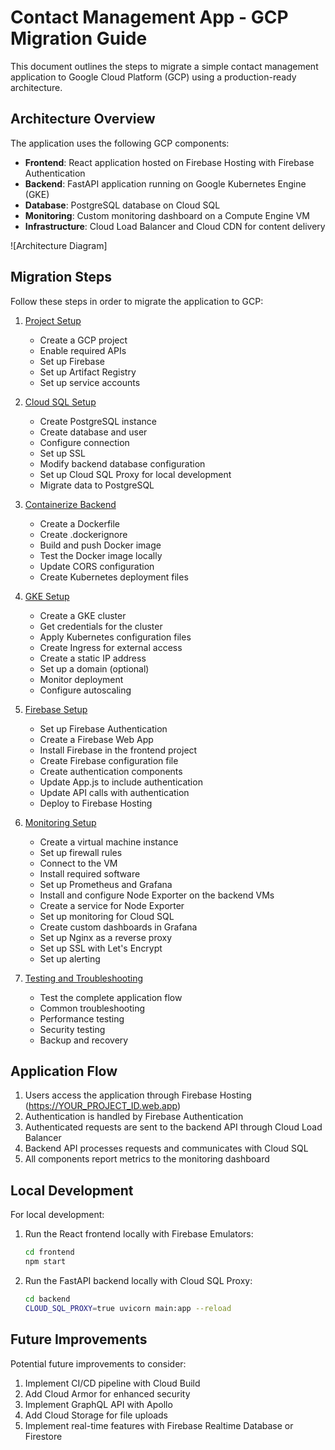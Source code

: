 # Contact Management App - GCP Migration Guide

This document outlines the steps to migrate a simple contact management application to Google Cloud Platform (GCP) using a production-ready architecture.

## Architecture Overview

The application uses the following GCP components:

- **Frontend**: React application hosted on Firebase Hosting with Firebase Authentication
- **Backend**: FastAPI application running on Google Kubernetes Engine (GKE)
- **Database**: PostgreSQL database on Cloud SQL
- **Monitoring**: Custom monitoring dashboard on a Compute Engine VM
- **Infrastructure**: Cloud Load Balancer and Cloud CDN for content delivery

![Architecture Diagram]

## Migration Steps

Follow these steps in order to migrate the application to GCP:

1. [Project Setup](01-project-setup.md)
   - Create a GCP project
   - Enable required APIs
   - Set up Firebase
   - Set up Artifact Registry
   - Set up service accounts

2. [Cloud SQL Setup](02-cloud-sql-setup.md)
   - Create PostgreSQL instance
   - Create database and user
   - Configure connection
   - Set up SSL
   - Modify backend database configuration
   - Set up Cloud SQL Proxy for local development
   - Migrate data to PostgreSQL

3. [Containerize Backend](03-containerize-backend.md)
   - Create a Dockerfile
   - Create .dockerignore
   - Build and push Docker image
   - Test the Docker image locally
   - Update CORS configuration
   - Create Kubernetes deployment files

4. [GKE Setup](04-gke-setup.md)
   - Create a GKE cluster
   - Get credentials for the cluster
   - Apply Kubernetes configuration files
   - Create Ingress for external access
   - Create a static IP address
   - Set up a domain (optional)
   - Monitor deployment
   - Configure autoscaling

5. [Firebase Setup](05-firebase-setup.md)
   - Set up Firebase Authentication
   - Create a Firebase Web App
   - Install Firebase in the frontend project
   - Create Firebase configuration file
   - Create authentication components
   - Update App.js to include authentication
   - Update API calls with authentication
   - Deploy to Firebase Hosting

6. [Monitoring Setup](06-monitoring-setup.md)
   - Create a virtual machine instance
   - Set up firewall rules
   - Connect to the VM
   - Install required software
   - Set up Prometheus and Grafana
   - Install and configure Node Exporter on the backend VMs
   - Create a service for Node Exporter
   - Set up monitoring for Cloud SQL
   - Create custom dashboards in Grafana
   - Set up Nginx as a reverse proxy
   - Set up SSL with Let's Encrypt
   - Set up alerting

7. [Testing and Troubleshooting](07-testing-troubleshooting.md)
   - Test the complete application flow
   - Common troubleshooting
   - Performance testing
   - Security testing
   - Backup and recovery

## Application Flow

1. Users access the application through Firebase Hosting (https://YOUR_PROJECT_ID.web.app)
2. Authentication is handled by Firebase Authentication
3. Authenticated requests are sent to the backend API through Cloud Load Balancer
4. Backend API processes requests and communicates with Cloud SQL
5. All components report metrics to the monitoring dashboard

## Local Development

For local development:

1. Run the React frontend locally with Firebase Emulators:
   ```bash
   cd frontend
   npm start
   ```

2. Run the FastAPI backend locally with Cloud SQL Proxy:
   ```bash
   cd backend
   CLOUD_SQL_PROXY=true uvicorn main:app --reload
   ```

## Future Improvements

Potential future improvements to consider:

1. Implement CI/CD pipeline with Cloud Build
2. Add Cloud Armor for enhanced security
3. Implement GraphQL API with Apollo
4. Add Cloud Storage for file uploads
5. Implement real-time features with Firebase Realtime Database or Firestore